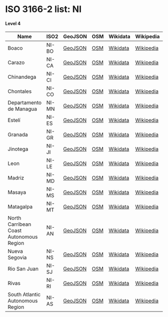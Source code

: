 # ISO 3166-2 list: NI


#### Level 4
Name | ISO2 | GeoJSON | OSM | Wikidata | Wikipedia | population 
--- | --- | --- | --- | --- | --- | --: 
Boaco | NI-BO | [GeoJSON](../../geojson/high/iso2/NI/NI-BO.geojson) | [OSM](https://www.openstreetmap.org/relation/2194862) | [Wikidata](https://www.wikidata.org/wiki/Q280973) | [Wikipedia](http://en.wikipedia.org/wiki/es%3ADepartamento%20de%20Boaco) | 
Carazo | NI-CA | [GeoJSON](../../geojson/high/iso2/NI/NI-CA.geojson) | [OSM](https://www.openstreetmap.org/relation/3634063) | [Wikidata](https://www.wikidata.org/wiki/Q461133) | [Wikipedia](http://en.wikipedia.org/wiki/es%3ADepartamento%20de%20Carazo) | 186,898
Chinandega | NI-CI | [GeoJSON](../../geojson/high/iso2/NI/NI-CI.geojson) | [OSM](https://www.openstreetmap.org/relation/2194907) | [Wikidata](https://www.wikidata.org/wiki/Q644024) | [Wikipedia](http://en.wikipedia.org/wiki/es%3ADepartamento%20de%20Chinandega) | 423,062
Chontales | NI-CO | [GeoJSON](../../geojson/high/iso2/NI/NI-CO.geojson) | [OSM](https://www.openstreetmap.org/relation/2194866) | [Wikidata](https://www.wikidata.org/wiki/Q498443) | [Wikipedia](http://en.wikipedia.org/wiki/es%3ADepartamento%20de%20Chontales) | 153,932
Departamento de Managua | NI-MN | [GeoJSON](../../geojson/high/iso2/NI/NI-MN.geojson) | [OSM](https://www.openstreetmap.org/relation/2194897) | [Wikidata](https://www.wikidata.org/wiki/Q260009) | [Wikipedia](http://en.wikipedia.org/wiki/es%3ADepartamento%20de%20Managua) | 
Estelí | NI-ES | [GeoJSON](../../geojson/high/iso2/NI/NI-ES.geojson) | [OSM](https://www.openstreetmap.org/relation/2194930) | [Wikidata](https://www.wikidata.org/wiki/Q728015) | [Wikipedia](http://en.wikipedia.org/wiki/es%3ADepartamento%20de%20Estel%C3%AD) | 201,548
Granada | NI-GR | [GeoJSON](../../geojson/high/iso2/NI/NI-GR.geojson) | [OSM](https://www.openstreetmap.org/relation/3634064) | [Wikidata](https://www.wikidata.org/wiki/Q258405) | [Wikipedia](http://en.wikipedia.org/wiki/es%3ADepartamento%20de%20Granada) | 190,600
Jinotega | NI-JI | [GeoJSON](../../geojson/high/iso2/NI/NI-JI.geojson) | [OSM](https://www.openstreetmap.org/relation/2196713) | [Wikidata](https://www.wikidata.org/wiki/Q728120) | [Wikipedia](http://en.wikipedia.org/wiki/es%3ADepartamento%20de%20Jinotega) | 452,973
Leon | NI-LE | [GeoJSON](../../geojson/high/iso2/NI/NI-LE.geojson) | [OSM](https://www.openstreetmap.org/relation/2194905) | [Wikidata](https://www.wikidata.org/wiki/Q586818) | [Wikipedia](http://en.wikipedia.org/wiki/es%3ADepartamento%20de%20Le%C3%B3n) | 355,779
Madriz | NI-MD | [GeoJSON](../../geojson/high/iso2/NI/NI-MD.geojson) | [OSM](https://www.openstreetmap.org/relation/2194929) | [Wikidata](https://www.wikidata.org/wiki/Q728056) | [Wikipedia](http://en.wikipedia.org/wiki/es%3ADepartamento%20de%20Madriz) | 132,459
Masaya | NI-MS | [GeoJSON](../../geojson/high/iso2/NI/NI-MS.geojson) | [OSM](https://www.openstreetmap.org/relation/3634065) | [Wikidata](https://www.wikidata.org/wiki/Q570358) | [Wikipedia](http://en.wikipedia.org/wiki/es%3ADepartamento%20de%20Masaya) | 
Matagalpa | NI-MT | [GeoJSON](../../geojson/high/iso2/NI/NI-MT.geojson) | [OSM](https://www.openstreetmap.org/relation/2194958) | [Wikidata](https://www.wikidata.org/wiki/Q728099) | [Wikipedia](http://en.wikipedia.org/wiki/es%3ADepartamento_de_Matagalpa) | 
North Carribean Coast Autonomous Region | NI-AN | [GeoJSON](../../geojson/high/iso2/NI/NI-AN.geojson) | [OSM](https://www.openstreetmap.org/relation/2195034) | [Wikidata](https://www.wikidata.org/wiki/Q498452) | [Wikipedia](http://en.wikipedia.org/wiki/es%3ARegi%C3%B3n%20Aut%C3%B3noma%20de%20la%20Costa%20Caribe%20Norte) | 249,700
Nueva Segovia | NI-NS | [GeoJSON](../../geojson/high/iso2/NI/NI-NS.geojson) | [OSM](https://www.openstreetmap.org/relation/2194941) | [Wikidata](https://www.wikidata.org/wiki/Q728022) | [Wikipedia](http://en.wikipedia.org/wiki/es%3ANueva%20Segovia) | 208,523
Rio San Juan | NI-SJ | [GeoJSON](../../geojson/high/iso2/NI/NI-SJ.geojson) | [OSM](https://www.openstreetmap.org/relation/2194832) | [Wikidata](https://www.wikidata.org/wiki/Q728155) | [Wikipedia](http://en.wikipedia.org/wiki/es%3ADepartamento%20de%20R%C3%ADo%20San%20Juan) | 95,596
Rivas | NI-RI | [GeoJSON](../../geojson/high/iso2/NI/NI-RI.geojson) | [OSM](https://www.openstreetmap.org/relation/3634066) | [Wikidata](https://www.wikidata.org/wiki/Q728127) | [Wikipedia](http://en.wikipedia.org/wiki/es%3ADepartamento%20de%20Rivas) | 
South Atlantic Autonomous Region | NI-AS | [GeoJSON](../../geojson/high/iso2/NI/NI-AS.geojson) | [OSM](https://www.openstreetmap.org/relation/2195081) | [Wikidata](https://www.wikidata.org/wiki/Q291279) | [Wikipedia](http://en.wikipedia.org/wiki/es%3ARegi%C3%B3n%20Aut%C3%B3noma%20de%20la%20Costa%20Caribe%20Sur) | 369,254
